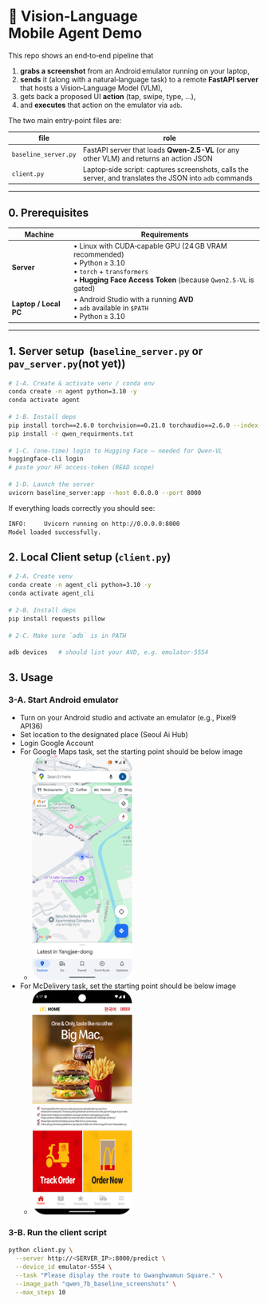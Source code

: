 # 📱 Vision‑Language Mobile Agent Demo

This repo shows an end‑to‑end pipeline that

1. **grabs a screenshot** from an Android emulator running on your laptop,  
2. **sends** it (along with a natural‑language task) to a remote **FastAPI server** that hosts a Vision‑Language Model (VLM),  
3. gets back a proposed UI **action** (tap, swipe, type, …),  
4. and **executes** that action on the emulator via `adb`.

The two main entry‑point files are:

| file | role |
|------|------|
| `baseline_server.py` | FastAPI server that loads **Qwen‑2.5-VL** (or any other VLM) and returns an action JSON |
| `client.py` | Laptop‑side script: captures screenshots, calls the server, and translates the JSON into `adb` commands |

---

## 0. Prerequisites

| Machine | Requirements |
|---------|--------------|
| **Server** | • Linux with CUDA‑capable GPU (24 GB VRAM recommended)<br>• Python ≥ 3.10<br>• `torch` + `transformers`<br>• **Hugging Face Access Token** (because `Qwen2.5‑VL` is gated) |
| **Laptop / Local PC** | • Android Studio with a running **AVD**<br>• `adb` available in `$PATH`<br>• Python ≥ 3.10 |

---

## 1. Server setup  (`baseline_server.py` or `pav_server.py`(not yet))

```bash
# 1‑A. Create & activate venv / conda env
conda create -n agent python=3.10 -y
conda activate agent

# 1‑B. Install deps
pip install torch==2.6.0 torchvision==0.21.0 torchaudio==2.6.0 --index-url https://download.pytorch.org/whl/cu118
pip install -r qwen_requirments.txt

# 1‑C. (one‑time) login to Hugging Face – needed for Qwen‑VL
huggingface-cli login
# paste your HF access‑token (READ scope)

# 1‑D. Launch the server
uvicorn baseline_server:app --host 0.0.0.0 --port 8000
```

If everything loads correctly you should see:
```bash
INFO:     Uvicorn running on http://0.0.0.0:8000
Model loaded successfully.
```

## 2. Local Client setup (`client.py`)
```bash
# 2‑A. Create venv
conda create -n agent_cli python=3.10 -y
conda activate agent_cli

# 2‑B. Install deps
pip install requests pillow

# 2‑C. Make sure `adb` is in PATH

adb devices   # should list your AVD, e.g. emulator‑5554
```

## 3. Usage
### 3-A. Start Android emulator
- Turn on your Android studio and activate an emulator (e.g., Pixel9 API36)
- Set location to the designated place (Seoul Ai Hub)
- Login Google Account
- For Google Maps task, set the starting point should be below image
  - <img src="assets/google_maps.png" width="200"/>
- For McDelivery task, set the starting point should be below image
  - <img src="assets/mcdelivery.png" width="200"/>

### 3-B. Run the client script
```bash
python client.py \
  --server http://<SERVER_IP>:8000/predict \
  --device_id emulator-5554 \
  --task "Please display the route to Gwanghwamun Square." \
  --image_path "qwen_7b_baseline_screenshots" \
  --max_steps 10
```
